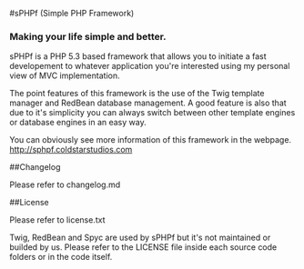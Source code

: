 #sPHPf (Simple PHP Framework)
### Making your life simple and better.

sPHPf is a PHP 5.3 based framework that allows you to initiate a fast developement
to whatever application you're interested using my personal view of MVC implementation.

The point features of this framework is the use of the Twig template manager and RedBean database
management. A good feature is also that due to it's simplicity you can always
switch between other template engines or database engines in an easy way.

You can obviously see more information of this framework in the webpage.
http://sphpf.coldstarstudios.com

##Changelog

Please refer to changelog.md

##License

Please refer to license.txt

Twig, RedBean and Spyc are used by sPHPf but it's not maintained or builded by us. Please
refer to the LICENSE file inside each source code folders or in the code itself.